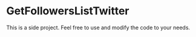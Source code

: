 # GetFollowersListTwitter

This is a side project. Feel free to use and modify the code to your needs.
